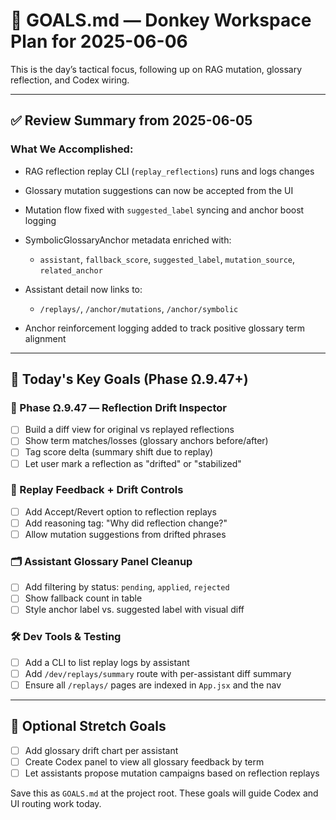 # 🎯 GOALS.md — Donkey Workspace Plan for 2025-06-06

This is the day’s tactical focus, following up on RAG mutation, glossary reflection, and Codex wiring.

---

## ✅ Review Summary from 2025-06-05

### What We Accomplished:

- RAG reflection replay CLI (`replay_reflections`) runs and logs changes
- Glossary mutation suggestions can now be accepted from the UI
- Mutation flow fixed with `suggested_label` syncing and anchor boost logging
- SymbolicGlossaryAnchor metadata enriched with:

  - `assistant`, `fallback_score`, `suggested_label`, `mutation_source`, `related_anchor`

- Assistant detail now links to:

  - `/replays/`, `/anchor/mutations`, `/anchor/symbolic`

- Anchor reinforcement logging added to track positive glossary term alignment

---

## 🚀 Today's Key Goals (Phase Ω.9.47+)

### 🧠 Phase Ω.9.47 — Reflection Drift Inspector

- [ ] Build a diff view for original vs replayed reflections
- [ ] Show term matches/losses (glossary anchors before/after)
- [ ] Tag score delta (summary shift due to replay)
- [ ] Let user mark a reflection as "drifted" or "stabilized"

### 🔁 Replay Feedback + Drift Controls

- [ ] Add Accept/Revert option to reflection replays
- [ ] Add reasoning tag: "Why did reflection change?"
- [ ] Allow mutation suggestions from drifted phrases

### 🗂️ Assistant Glossary Panel Cleanup

- [ ] Add filtering by status: `pending`, `applied`, `rejected`
- [ ] Show fallback count in table
- [ ] Style anchor label vs. suggested label with visual diff

### 🛠️ Dev Tools & Testing

- [ ] Add a CLI to list replay logs by assistant
- [ ] Add `/dev/replays/summary` route with per-assistant diff summary
- [ ] Ensure all `/replays/` pages are indexed in `App.jsx` and the nav

---

## 📎 Optional Stretch Goals

- [ ] Add glossary drift chart per assistant
- [ ] Create Codex panel to view all glossary feedback by term
- [ ] Let assistants propose mutation campaigns based on reflection replays

Save this as `GOALS.md` at the project root. These goals will guide Codex and UI routing work today.
